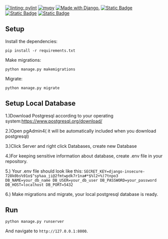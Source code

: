 [![linting: pylint](https://img.shields.io/badge/linting-pylint-yellowgreen)](https://github.com/pylint-dev/pylint)
[![mypy](https://img.shields.io/badge/mypy-checked-brightgreen.svg)](https://mypy.readthedocs.io/en/stable/)
<a href="http://www.djangoproject.com/"><img src="https://www.djangoproject.com/m/img/badges/djangomade124x25.gif" border="0" alt="Made with Django." title="Made with Django." /></a>
[![Static Badge](https://img.shields.io/badge/crispy--bootstrap4-2024.1-blue.svg)](https://pypi.org/project/crispy-bootstrap4/)
[![Static Badge](https://img.shields.io/badge/django--crispy--forms-2.1-blue.svg)](https://pypi.org/project/django-crispy-forms/)
[![Static Badge](https://img.shields.io/badge/social--auth--app--django-5.4.1-blue.svg)](https://pypi.org/project/social-auth-app-django/)

## Setup
Install the dependencies:

`pip install -r requirements.txt`

Make migrations:

`python manage.py makemigrations`

Migrate:

`python manage.py migrate`

## Setup Local Database
1.)Download Postgresql according to your operating system:https://www.postgresql.org/download/

2.)Open pgAdmin4( it will be automatically included when you download postgresql)

3.)Click Server and right click Databases, create new Database

4.)For keeping sensitive information about database, create .env file in your repository.

5.) Your .env file should look like this:
`SECRET_KEY=django-insecure-728k0bs%91o$^sp%aa_ji@2fmtwpdk7r1na#*$%l2+%)7tnpo3
DB_NAME=your_db_name
DB_USER=your_db_user
DB_PASSWORD=your_password
DB_HOST=localhost
DB_PORT=5432`

6.) Make migrations and migrate, your local postgresql database is ready.
## Run
`python manage.py runserver`

And navigate to `http://127.0.0.1:8000`.
